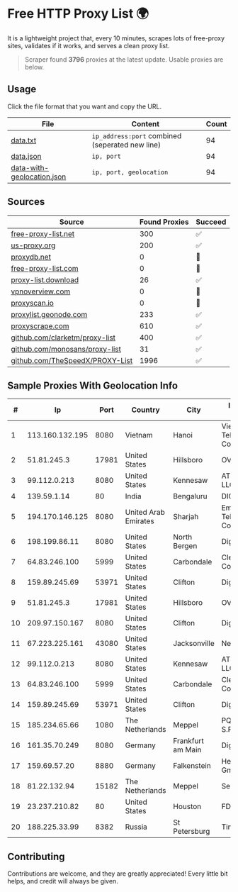 
# Free HTTP Proxy List 🌍

It is a lightweight project that, every 10 minutes, scrapes lots of free-proxy sites, validates if it works, and serves a clean proxy list.


> Scraper found **3796** proxies at the latest update. Usable proxies are below.

## Usage

Click the file format that you want and copy the URL.


|File|Content|Count|
|----|-------|-----|
|[data.txt](https://raw.githubusercontent.com/themiralay/Proxy-List-World/master/data.txt)|`ip_address:port` combined (seperated new line)|94|
|[data.json](https://raw.githubusercontent.com/themiralay/Proxy-List-World/master/data.json)|`ip, port`|94|
|[data-with-geolocation.json](https://raw.githubusercontent.com/themiralay/Proxy-List-World/master/data-with-geolocation.json)|`ip, port, geolocation`|94|

## Sources

|Source|Found Proxies|Succeed|
|------|-------------|-------|
|[free-proxy-list.net](https://free-proxy-list.net)|300|✅|
|[us-proxy.org](https://www.us-proxy.org)|200|✅|
|[proxydb.net](http://proxydb.net)|0|🚫|
|[free-proxy-list.com](https://free-proxy-list.com/?page=&port=&type%5B%5D=http&type%5B%5D=https&up_time=0&search=Search)|0|🚫|
|[proxy-list.download](https://www.proxy-list.download/HTTP)|26|✅|
|[vpnoverview.com](https://vpnoverview.com/privacy/anonymous-browsing/free-proxy-servers)|0|🚫|
|[proxyscan.io](https://www.proxyscan.io)|0|🚫|
|[proxylist.geonode.com](https://proxylist.geonode.com/api/proxy-list?limit=300&page=1&sort_by=lastChecked&sort_type=desc&protocols=http,https)|233|✅|
|[proxyscrape.com](https://api.proxyscrape.com/v2/?request=displayproxies&protocol=http&timeout=10000&country=all&ssl=all&anonymity=all)|610|✅|
|[github.com/clarketm/proxy-list](https://raw.githubusercontent.com/clarketm/proxy-list/master/proxy-list-raw.txt)|400|✅|
|[github.com/monosans/proxy-list](https://raw.githubusercontent.com/monosans/proxy-list/main/proxies/http.txt)|31|✅|
|[github.com/TheSpeedX/PROXY-List](https://raw.githubusercontent.com/TheSpeedX/PROXY-List/master/http.txt)|1996|✅|


## Sample Proxies With Geolocation Info

|#|Ip|Port|Country|City|Internet Service Provider|
|-|--|----|-------|----|-------------------------|
|1|113.160.132.195|8080|Vietnam|Hanoi|VietNam Post and Telecom Corporation|
|2|51.81.245.3|17981|United States|Hillsboro|OVH SAS|
|3|99.112.0.213|8080|United States|Kennesaw|AT&T Enterprises, LLC|
|4|139.59.1.14|80|India|Bengaluru|DIGITALOCEAN|
|5|194.170.146.125|8080|United Arab Emirates|Sharjah|Emirates Telecommunications Corporation|
|6|198.199.86.11|8080|United States|North Bergen|DigitalOcean, LLC|
|7|64.83.246.100|5999|United States|Carbondale|Clearwave Communications|
|8|159.89.245.69|53971|United States|Clifton|DigitalOcean, LLC|
|9|51.81.245.3|17981|United States|Hillsboro|OVH SAS|
|10|209.97.150.167|8080|United States|Clifton|DigitalOcean, LLC|
|11|67.223.225.161|43080|United States|Jacksonville|Newfold Digital, Inc.|
|12|99.112.0.213|8080|United States|Kennesaw|AT&T Enterprises, LLC|
|13|64.83.246.100|5999|United States|Carbondale|Clearwave Communications|
|14|159.89.245.69|53971|United States|Clifton|DigitalOcean, LLC|
|15|185.234.65.66|1080|The Netherlands|Meppel|PQ HOSTING PLUS S.R.L.|
|16|161.35.70.249|8080|Germany|Frankfurt am Main|DigitalOcean, LLC|
|17|159.69.57.20|8880|Germany|Falkenstein|Hetzner Online GmbH|
|18|81.22.132.94|15182|The Netherlands|Meppel|Serva ONE LTD|
|19|23.237.210.82|80|United States|Houston|FDCservers.net|
|20|188.225.33.99|8382|Russia|St Petersburg|TimeWeb LLC|



## Contributing

Contributions are welcome, and they are greatly appreciated! Every
little bit helps, and credit will always be given.

